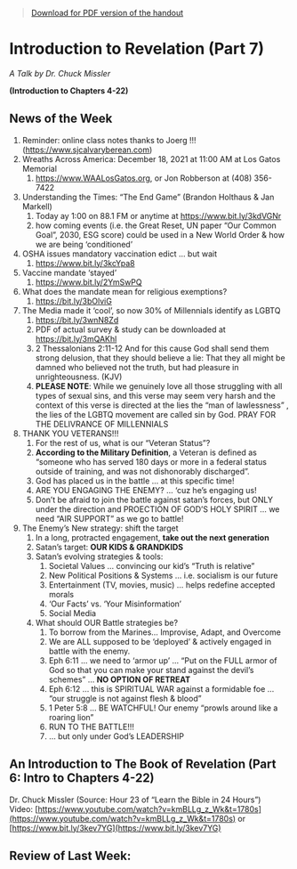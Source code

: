>[Download for PDF version of the handout](/week110721.pdf)


# Introduction to Revelation (Part 7) 

*A Talk by Dr. Chuck Missler*

**(Introduction to Chapters 4-22)**

## News of the Week
1. Reminder: online class notes thanks to Joerg !!! (https://www.sjcalvaryberean.com)
1. Wreaths Across America: December 18, 2021 at 11:00 AM at Los Gatos Memorial
	1. https://www.WAALosGatos.org,  or  Jon Robberson at (408) 356-7422
1. Understanding the Times: “The End Game” (Brandon Holthaus & Jan Markell)
	1. Today ay 1:00 on 88.1 FM or anytime at https://www.bit.ly/3kdVGNr
	1. how coming events (i.e. the Great Reset, UN paper “Our Common Goal”, 2030, ESG score) could be used in a New World Order & how we are being ‘conditioned’
1. OSHA issues mandatory vaccination edict … but wait
	1. https://www.bit.ly/3kcYpa8
1. Vaccine mandate ‘stayed’
	1. https://www.bit.ly/2YmSwPQ
1. What does the mandate mean for religious exemptions?
	1. https://bit.ly/3bOlviG
1. The Media made it ‘cool’, so now 30% of Millennials identify as LGBTQ
	1. https://bit.ly/3wnN8Zd
	1. PDF of actual survey & study can be downloaded at https://bit.ly/3mQAKhl
	1. 2 Thessalonians 2:11-12
And for this cause God shall send them strong delusion, that they should believe a lie:
That they all might be damned who believed not the truth, but had pleasure in unrighteousness. (KJV)
	1. **PLEASE NOTE**: While we genuinely love all those struggling with all types of sexual sins, and this verse may seem very harsh and the context of this verse is directed at the lies the “man of lawlessness” , the lies of the LGBTQ movement are called sin by God.  PRAY FOR THE DELIVRANCE OF MILLENNIALS   
1. THANK YOU VETERANS!!!
	1. For the rest of us, what is our “Veteran Status”?
	1. **According to the Military Definition**, a Veteran is defined as “someone who has served 180 days or more in a federal status outside of training, and was not dishonorably discharged”.
	1. God has placed us in the battle … at this specific time!
	1. ARE YOU ENGAGING THE ENEMY? … ‘cuz he’s engaging us!
	1. Don’t be afraid to join the battle against satan’s forces,  but ONLY under the direction and PROECTION OF GOD’S HOLY SPIRIT … we need “AIR SUPPORT” as we go to battle!
1. The Enemy’s New strategy: shift the target
	1. In a long, protracted engagement, **take out the next generation**
	1. Satan’s target: **OUR KIDS & GRANDKIDS**
	1. Satan’s evolving strategies & tools:
		1. Societal Values … convincing our kid’s “Truth is relative”
		1. New Political Positions & Systems … i.e. socialism is our future
		1. Entertainment (TV, movies, music) … helps redefine accepted morals
		1. ‘Our Facts’ vs. ‘Your Misinformation’
		1. Social Media
	1. What should OUR Battle strategies be?
		1. To borrow from the Marines… Improvise, Adapt, and Overcome
		1. We are ALL supposed to be ‘deployed’ & actively engaged in battle with the enemy. 
		1. Eph 6:11 … we need to ‘armor up’ … “Put on the FULL armor of God so that you can make your stand against the devil’s schemes”  … **NO OPTION OF RETREAT**
		1. Eph 6:12 … this is SPIRITUAL WAR against a formidable foe … 
“our struggle is not against flesh & blood” 
		1. 1 Peter 5:8 … BE WATCHFUL! Our enemy “prowls around like a roaring lion”
		1. RUN TO THE BATTLE!!!
		1. … but only under God’s LEADERSHIP


## An Introduction to The Book of Revelation (Part 6: Intro to Chapters 4-22)
Dr. Chuck Missler   (Source: Hour 23 of “Learn the Bible in 24 Hours”)   
Video: [https://www.youtube.com/watch?v=kmBLLg_z_Wk&t=1780s](https://www.youtube.com/watch?v=kmBLLg_z_Wk&t=1780s)     or    [https://www.bit.ly/3kev7YG](https://www.bit.ly/3kev7YG)

## Review of Last Week:
